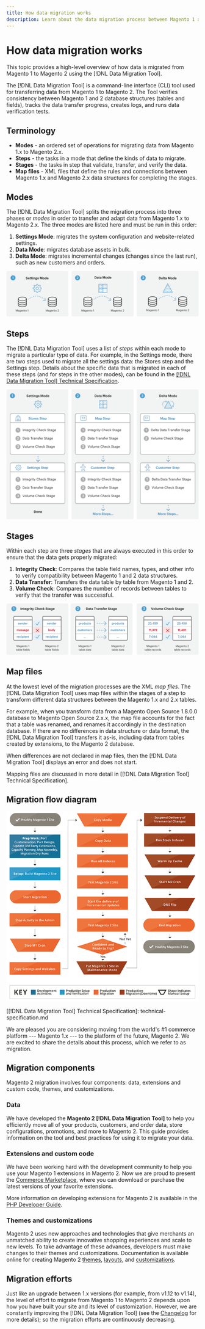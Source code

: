 ```yaml
---
title: How data migration works
description: Learn about the data migration process between Magento 1 and Magento 2, including terminology, workflow diagrams, and steps.
---
```


# How data migration works

This topic provides a high-level overview of how data is migrated from Magento 1 to Magento 2 using the [!DNL Data Migration Tool].

The [!DNL Data Migration Tool] is a command-line interface (CLI) tool used for transferring data from Magento 1 to Magento 2. The Tool verifies consistency between Magento 1 and 2 database structures (tables and fields), tracks the data transfer progress, creates logs, and runs data verification tests.

## Terminology

*  **Modes** - an ordered set of operations for migrating data from Magento 1.x to Magento 2.x.
*  **Steps** - the tasks in a mode that define the kinds of data to migrate.
*  **Stages** - the tasks in step that validate, transfer, and verify the data.
*  **Map files** - XML files that define the rules and connections between Magento 1.x and Magento 2.x data structures for completing the stages.

## Modes

The [!DNL Data Migration Tool] splits the migration process into three phases or *modes* in order to transfer and adapt data from Magento 1.x to Magento 2.x. The three modes are listed here and must be run in this order:

1. **Settings Mode**: migrates the system configuration and website-related settings.
1. **Data Mode**: migrates database assets in bulk.
1. **Delta Mode**: migrates incremental changes (changes since the last run), such as new customers and orders.

![Migration Modes](../../assets/data-migration/MigrationModes2.png)

## Steps

The [!DNL Data Migration Tool] uses a list of *steps* within each mode to migrate a particular type of data. For example, in the Settings mode, there are two steps used to migrate all the settings data: the Stores step and the Settings step. Details about the specific data that is migrated in each of these steps (and for steps in the other modes), can be found in the [[!DNL Data Migration Tool] Technical Specification](technical-specification.md).

![Migration Overview](../../assets/data-migration/MigrationOverview2.png)

## Stages

Within each step are three *stages* that are always executed in this order to ensure that the data gets properly migrated:

1. **Integrity Check**: Compares the table field names, types, and other info to verify compatibility between Magento 1 and 2 data structures.
1. **Data Transfer**: Transfers the data table by table from Magento 1 and 2.
1. **Volume Check**: Compares the number of records between tables to verify that the transfer was successful.

![Migration stages](../../assets/data-migration/MigrationSteps2.png)

## Map files

At the lowest level of the migration processes are the XML *map files*. The [!DNL Data Migration Tool] uses map files within the stages of a step to transform different data structures between the Magento 1.x and 2.x tables.

For example, when you transform data from a Magento Open Source 1.8.0.0 database to Magento Open Source 2.x.x, the map file accounts for the fact that a table was renamed, and renames it accordingly in the destination database. If there are no differences in data structure or data format, the [!DNL Data Migration Tool] transfers it as-is, including data from tables created by extensions, to the Magento 2 database.

When differences are not declared in map files, then the [!DNL Data Migration Tool] displays an error and does not start.

Mapping files are discussed in more detail in [[!DNL Data Migration Tool] Technical Specification].

## Migration flow diagram

![Migration Flow](../../assets/data-migration/migration_flow.png)

<!-- Link definitions -->
[[!DNL Data Migration Tool] Technical Specification]: technical-specification.md

[Migration Modes]: ../../assets/data-migration/MigrationModes2.png

[Migration Overview]: ../../assets/data-migration/MigrationOverview2.png

[Migration Steps]: ../../assets/data-migration/MigrationSteps2.png

We are pleased you are considering moving from the world's #1 commerce platform --- Magento 1.x --- to the platform of the future, Magento 2. We are excited to share the details about this process, which we refer to as migration.

## Migration components

Magento 2 migration involves four components: data, extensions and custom code, themes, and customizations.

### Data

We have developed the **Magento 2 [!DNL Data Migration Tool]** to help you efficiently move all of your products, customers, and order data, store configurations, promotions, and more to Magento 2. This guide provides information on the tool and best practices for using it to migrate your data.

### Extensions and custom code

We have been working hard with the development community to help you use your Magento 1 extensions in Magento 2. Now we are proud to present the [Commerce Marketplace](https://marketplace.magento.com/), where you can download or purchase the latest versions of your favorite extensions.

More information on developing extensions for Magento 2 is available in the [PHP Developer Guide](https://developer.adobe.com/commerce/php/development/).

### Themes and customizations

Magento 2 uses new approaches and technologies that give merchants an unmatched ability to create innovative shopping experiences and scale to new levels. To take advantage of these advances, developers must make changes to their themes and customizations. Documentation is available online for creating Magento 2 [themes](https://developer.adobe.com/commerce/frontend-core/guide/themes/), [layouts](https://developer.adobe.com/commerce/frontend-core/guide/layouts/), and [customizations](https://developer.adobe.com/commerce/frontend-core/guide/layouts/xml-manage/).

## Migration efforts

Just like an upgrade between 1.x versions (for example, from v1.12 to v1.14), the level of effort to migrate from Magento 1 to Magento 2 depends upon how you have built your site and its level of customization.
However, we are constantly improving the [!DNL Data Migration Tool] (see the [Changelog](https://github.com/magento/data-migration-tool/blob/2.3/CHANGELOG.md) for more details); so the migration efforts are continuously decreasing.
